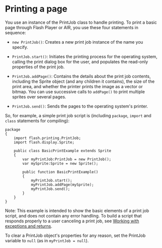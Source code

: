 # Printing a page

You use an instance of the PrintJob class to handle printing. To print a basic
page through Flash Player or AIR, you use these four statements in sequence:

- `new PrintJob()`: Creates a new print job instance of the name you specify.

- `PrintJob.start()`: Initiates the printing process for the operating system,
  calling the print dialog box for the user, and populates the read-only
  properties of the print job.

- `PrintJob.addPage()`: Contains the details about the print job contents,
  including the Sprite object (and any children it contains), the size of the
  print area, and whether the printer prints the image as a vector or bitmap.
  You can use successive calls to `addPage()` to print multiple sprites over
  several pages.

- `PrintJob.send()`: Sends the pages to the operating system's printer.

So, for example, a simple print job script is (including `package`, `import` and
`class` statements for compiling):

    package
    {
    	import flash.printing.PrintJob;
    	import flash.display.Sprite;

    	public class BasicPrintExample extends Sprite
    	{
    		var myPrintJob:PrintJob = new PrintJob();
    		var mySprite:Sprite = new Sprite();

    		public function BasicPrintExample()
    		{
    			myPrintJob.start();
    			myPrintJob.addPage(mySprite);
    			myPrintJob.send();
    		}
    	}
    }

Note: This example is intended to show the basic elements of a print job script,
and does not contain any error handling. To build a script that responds
properly to a user canceling a print job, see
[Working with exceptions and returns](./flash-runtime-tasks-and-system-printing.md#working-with-exceptions-and-returns).

To clear a PrintJob object's properties for any reason, set the PrintJob
variable to `null` (as in `myPrintJob = null`).
